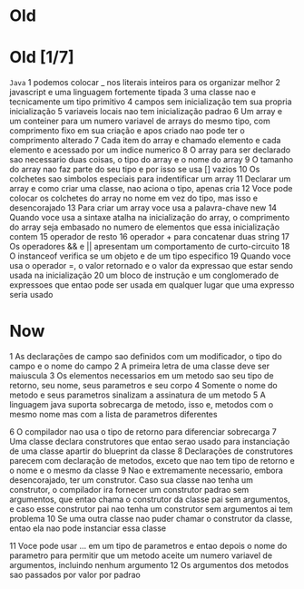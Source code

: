 # Old
# Old [1/7]
`Java`
1 podemos colocar _ nos literais inteiros para os organizar melhor
2 javascript e uma linguagem fortemente tipada
3 uma classe nao e tecnicamente um tipo primitivo
4 campos sem inicialização tem sua propria inicialização
5 variaveis locais nao tem inicialização padrao
6 Um array e um conteiner para um numero variavel de arrays do mesmo tipo, com comprimento fixo em sua criação e apos criado nao pode ter o comprimento alterado
7 Cada item do array e chamado elemento e cada elemento e acessado por um indice numerico
8 O array para ser declarado sao necessario duas coisas, o tipo do array e o nome do array
9 O tamanho do array nao faz parte do seu tipo e por isso se usa [] vazios
10 Os colchetes sao simbolos especiais para indentificar um array
11 Declarar um array e como criar uma classe, nao aciona o tipo, apenas cria
12 Voce pode colocar os colchetes do array no nome em vez do tipo, mas isso e desencorajado
13 Para criar um array voce usa a palavra-chave new
14 Quando voce usa a sintaxe atalha na inicialização do array, o comprimento do array seja embasado no numero de elementos que essa inicialização contem
15 operador de resto
16 operador + para concatenar duas string
17 Os operadores && e || apresentam um comportamento de curto-circuito
18 O instanceof verifica se um objeto e de um tipo especifico
19 Quando voce usa o operador =, o valor retornado e o valor da expressao que estar sendo usada na inicialização
20 um bloco de instrução e um conglomerado de expressoes que entao pode ser usada em qualquer lugar que uma expresso seria usado
# Now
1 As declarações de campo sao definidos com um modificador, o tipo do campo e o nome do campo
2 A primeira letra de uma classe deve ser maiuscula
3 Os elementos necessarios em um metodo sao seu tipo de retorno, seu nome, seus parametros e seu corpo
4 Somente o nome do metodo e seus parametros sinalizam a assinatura de um metodo
5 A linguagem java suporta sobrecarga de metodo, isso e, metodos com o mesmo nome mas com a lista de parametros diferentes

6 O compilador nao usa o tipo de retorno para diferenciar sobrecarga
7 Uma classe declara construtores que entao serao usado para instanciação de uma classe apartir do blueprint da classe
8 Declarações de construtores parecem com declaração de metodos, exceto que nao tem tipo de retorno e o nome e o mesmo da classe
9 Nao e extremamente necessario, embora desencorajado, ter um construtor. Caso sua classe nao tenha um construtor, o compilador ira fornecer um construtor padrao sem argumentos, que entao chama o construtor da classe pai sem argumentos, e caso esse construtor pai nao tenha um construtor sem argumentos ai tem problema
10 Se uma outra classe nao puder chamar o construtor da classe, entao ela nao pode instanciar essa classe

11 Voce pode usar ... em um tipo de parametros e entao depois o nome do parametro para permitir que um metodo aceite um numero variavel de argumentos, incluindo nenhum argumento
12 Os argumentos dos metodos sao passados por valor por padrao